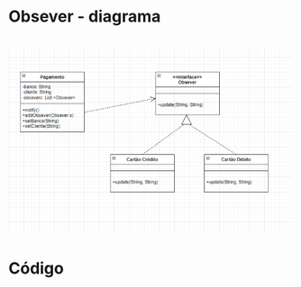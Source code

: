 <h1>Obsever - diagrama</h1>

<h1 align="center"> <img src = "https://github.com/Diane-Moreno/bertoti/blob/main/Engenharia%20III/Obsever/Diagrama.png" height=auto width=800px></h1> 

<h1>Código</h1>
